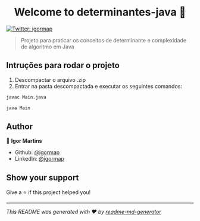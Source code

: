 <h1 align="center">Welcome to determinantes-java 👋</h1>
<p>
  <a href="https://twitter.com/igormap" target="_blank">
    <img alt="Twitter: igormap" src="https://img.shields.io/twitter/follow/igormap.svg?style=social" />
  </a>
</p>

> Projeto para praticar os conceitos de determinante e complexidade de algoritmo em Java
</p>

## Intruções para rodar o projeto
1. Descompactar o arquivo .zip
2. Entrar na pasta descompactada e executar os seguintes comandos:

```sh
javac Main.java
```
```sh
java Main
```


## Author

👤 **Igor Martins**

* Github: [@igormap](https://github.com/igormap)
* LinkedIn: [@igormap](https://linkedin.com/in/igormap)

## Show your support

Give a ⭐️ if this project helped you!

***
_This README was generated with ❤️ by [readme-md-generator](https://github.com/kefranabg/readme-md-generator)_
